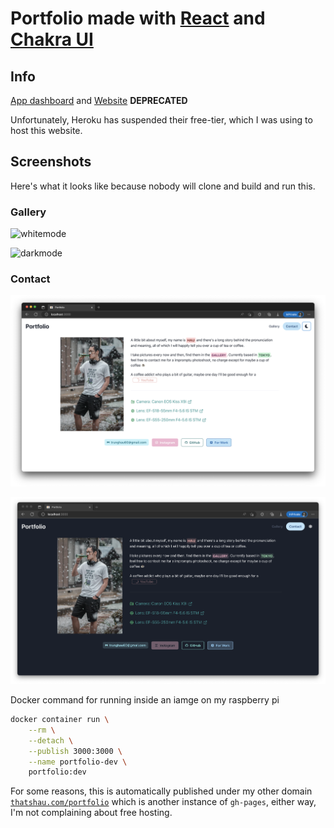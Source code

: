 # Portfolio made with [React](https://reactjs.org/docs/create-a-new-react-app.html) and [Chakra UI](https://chakra-ui.com/)

## Info

[App dashboard](https://dashboard.heroku.com/apps/beomus-portfolio) and
[Website](https://beomus-portfolio.herokuapp.com/) **DEPRECATED**

Unfortunately, Heroku has suspended their free-tier, which I was using to host
this website.

## Screenshots

Here's what it looks like because nobody will clone and build and run this.

### Gallery

![whitemode](./assets/whitemode.png)

![darkmode](./assets/darkmode.png)

### Contact

![contactwhite](./assets/contactwhite.png)

![contactwhite](./assets/contactdark.png)

Docker command for running inside an iamge on my raspberry pi

```bash
docker container run \
    --rm \
    --detach \
    --publish 3000:3000 \
    --name portfolio-dev \
    portfolio:dev
```

For some reasons, this is automatically published under my other domain
[`thatshau.com/portfolio`](https://www.thatshau.com/portfolio) which is another instance of `gh-pages`, either way,
I'm not complaining about free hosting.
